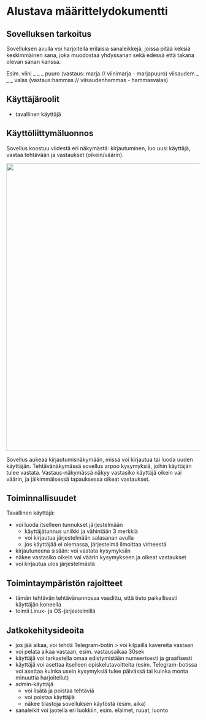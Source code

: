 # Alustava määrittelydokumentti

## Sovelluksen tarkoitus
Sovelluksen avulla voi harjoitella erilaisia sanaleikkejä, joissa pitää keksiä keskimmäinen sana, joka muodostaa yhdyssanan sekä edessä että takana olevan sanan kanssa. 

Esim.
viini _ _ _ puuro (vastaus: marja // viinimarja - marjapuuro)
viisaudem _ _ _ valas (vastaus:hammas // viisaudenhammas - hammasvalas)

## Käyttäjäroolit
- tavallinen käyttäjä

## Käyttöliittymäluonnos
Sovellus koostuu viidestä eri näkymästä: kirjautuminen, luo uusi käyttäjä, vastaa tehtävään ja vastaukset (oikein/väärin).

<img src="https://raw.githubusercontent.com/sinilandia/otm-harkka/master/dokumentaatio/kuvat/kayttoliittymaluonnos_v1.JPG" width="750">

Sovellus aukeaa kirjautumisnäkymään, missä voi kirjautua tai luoda uuden käyttäjän.
Tehtävänäkymässä sovellus arpoo kysymyksiä, joihin käyttäjän tulee vastata.
Vastaus-näkymässä näkyy vastasiko käyttäjä oikein vai väärin, ja jälkimmäisessä tapauksessa oikeat vastaukset.

## Toiminnallisuudet
Tavallinen käyttäjä:
- voi luoda itselleen tunnukset järjestelmään 
	- käyttäjätunnus uniikki ja vähintään 3 merkkiä
	- voi kirjautua järjestelmään salasanan avulla
	- jos käyttäjää ei olemassa, järjestelmä ilmoittaa virheestä
- kirjautuneena sisään: voi vastata kysymyksiin
- näkee vastasiko oikein vai väärin kysymykseen ja oikeat vastaukset 
- voi kirjautua ulos järjestelmästä

## Toimintaympäristön rajoitteet
- tämän tehtävän tehtävänannossa vaadittu, että tieto paikallisesti käyttäjän koneella
- toimii Linux- ja OS-järjestelmillä



## Jatkokehitysideoita
- jos jää aikaa, voi tehdä Telegram-botin > voi kilpailla kavereita vastaan
- voi pelata aikaa vastaan, esim. vastausaikaa 30sek
- käyttäjä voi tarkastella omaa edistymistään numeerisesti ja graafisesti
- käyttäjä voi asettaa itselleen opiskelutavoitteita (esim. Telegram-botissa voi asettaa kuinka usein kysymyksiä tulee päivässä tai kuinka monta minuuttia harjoitellut)
- admin-käyttäjä
	- voi lisätä ja poistaa tehtäviä
	- voi poistaa käyttäjiä
	- näkee tilastoja sovelluksen käytöstä (esim. aika)
- sanaleikit voi jaotella eri luokkiin, esim. eläimet, ruuat, luonto 


